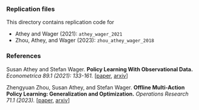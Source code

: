 ### Replication files

This directory contains replication code for

* Athey and Wager (2021): `athey_wager_2021`
* Zhou, Athey, and Wager (2023): `zhou_athey_wager_2018`

### References

Susan Athey and Stefan Wager.
<b>Policy Learning With Observational Data.</b> <i>Econometrica 89.1 (2021): 133-161.</i>
[<a href="https://onlinelibrary.wiley.com/doi/abs/10.3982/ECTA15732">paper</a>,
<a href="https://arxiv.org/abs/1702.02896">arxiv</a>]

Zhengyuan Zhou, Susan Athey, and Stefan Wager.
<b>Offline Multi-Action Policy Learning: Generalization and Optimization.</b> <i> Operations Research 71.1 (2023).</i>
[<a href="https://doi.org/10.1287/opre.2022.2271">paper</a>,
<a href="https://arxiv.org/abs/1810.04778">arxiv</a>]
